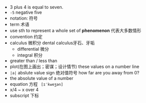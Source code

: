 - 3 plus 4 is equal to seven.
- `-5` negative five
- notation: 符号
- term 术语
- use sth to represent a whole set of **phenomenon** 代表大多数情形
- convention 约定
- calculus 微积分  dental calculus牙石、牙垢
  - differential 微分
  - integral 积分
- greater than / less than
- plot(在图上画出；密谋；设计情节) these values on a number line
- `|a|` abslute value sign 绝对值符号 how far are you away from 0?
- the absolute value of a number
- equation 方程 ` [ɪˈkweʒən]`
- x/4 ~ x over 4
- subscript 下标
